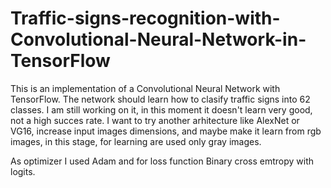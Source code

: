 # Traffic-signs-recognition-with-Convolutional-Neural-Network-in-TensorFlow

This is an implementation of a Convolutional Neural Network with TensorFlow. The network should learn how to clasify traffic signs into 62 classes. I am still working on it, in this moment it doesn't learn very good, not a high succes rate. I want to try another arhitecture like AlexNet or VG16, increase input images dimensions, and maybe make it learn from rgb images, in this stage, for learning are used only gray images.

As optimizer I used Adam and for loss function Binary cross emtropy with logits.
